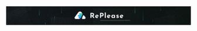![RePlease Banner](https://raw.githubusercontent.com/replease-bot/Art/ed3fe3210af1edce861ef279b608c71bc9bf33bd/Banner.svg)
